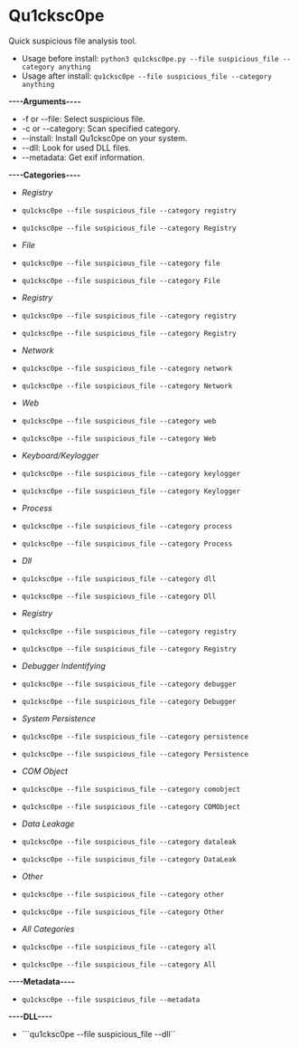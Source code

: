 # Qu1cksc0pe
Quick suspicious file analysis tool.

- Usage before install: ```python3 qu1cksc0pe.py --file suspicious_file --category anything```
- Usage after install: ```qu1cksc0pe --file suspicious_file --category anything```

<b>----Arguments----</b>
- -f or --file: Select suspicious file.
- -c or --category: Scan specified category.
- --install: Install Qu1cksc0pe on your system.
- --dll: Look for used DLL files.
- --metadata: Get exif information.

<b>----Categories----</b>
- <i>Registry</i>
- ```qu1cksc0pe --file suspicious_file --category registry```
- ```qu1cksc0pe --file suspicious_file --category Registry```

- <i>File</i>
- ```qu1cksc0pe --file suspicious_file --category file```
- ```qu1cksc0pe --file suspicious_file --category File```

- <i>Registry</i>
- ```qu1cksc0pe --file suspicious_file --category registry```
- ```qu1cksc0pe --file suspicious_file --category Registry```

- <i>Network</i>
- ```qu1cksc0pe --file suspicious_file --category network```
- ```qu1cksc0pe --file suspicious_file --category Network```

- <i>Web</i>
- ```qu1cksc0pe --file suspicious_file --category web```
- ```qu1cksc0pe --file suspicious_file --category Web```

- <i>Keyboard/Keylogger</i>
- ```qu1cksc0pe --file suspicious_file --category keylogger```
- ```qu1cksc0pe --file suspicious_file --category Keylogger```

- <i>Process</i>
- ```qu1cksc0pe --file suspicious_file --category process```
- ```qu1cksc0pe --file suspicious_file --category Process```

- <i>Dll</i>
- ```qu1cksc0pe --file suspicious_file --category dll```
- ```qu1cksc0pe --file suspicious_file --category Dll```

- <i>Registry</i>
- ```qu1cksc0pe --file suspicious_file --category registry```
- ```qu1cksc0pe --file suspicious_file --category Registry```

- <i>Debugger Indentifying</i>
- ```qu1cksc0pe --file suspicious_file --category debugger```
- ```qu1cksc0pe --file suspicious_file --category Debugger```

- <i>System Persistence</i>
- ```qu1cksc0pe --file suspicious_file --category persistence```
- ```qu1cksc0pe --file suspicious_file --category Persistence```

- <i>COM Object</i>
- ```qu1cksc0pe --file suspicious_file --category comobject```
- ```qu1cksc0pe --file suspicious_file --category COMObject```

- <i>Data Leakage</i>
- ```qu1cksc0pe --file suspicious_file --category dataleak```
- ```qu1cksc0pe --file suspicious_file --category DataLeak```

- <i>Other</i>
- ```qu1cksc0pe --file suspicious_file --category other```
- ```qu1cksc0pe --file suspicious_file --category Other```

- <i>All Categories</i>
- ```qu1cksc0pe --file suspicious_file --category all```
- ```qu1cksc0pe --file suspicious_file --category All```

<b>----Metadata----</b>
- ```qu1cksc0pe --file suspicious_file --metadata```

<b>----DLL----</b>
- ```qu1cksc0pe --file suspicious_file --dll``
